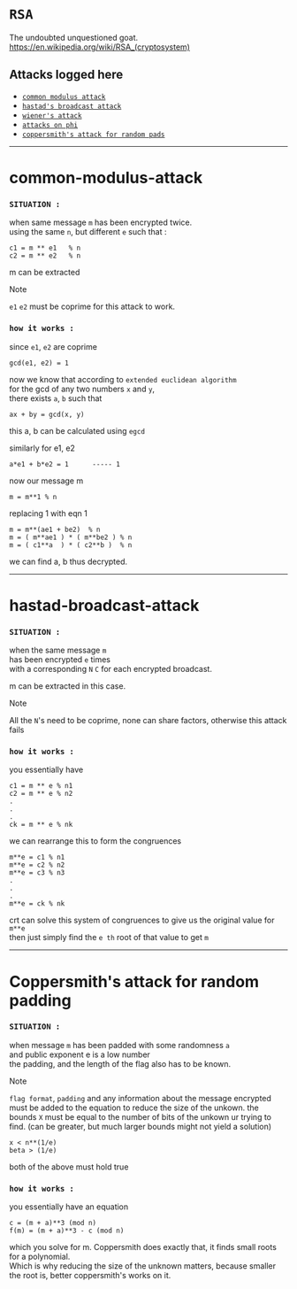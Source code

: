 # `RSA`

The undoubted unquestioned goat. \
https://en.wikipedia.org/wiki/RSA_(cryptosystem)

## Attacks logged here 
- [`common modulus attack`](https://github.com/IC3lemon/cryptobible/blob/main/rsa-scripts/rsa-common-modulus-attack.py)
- [`hastad's broadcast attack`](https://github.com/IC3lemon/cryptobible/blob/main/rsa-scripts/rsa-hastads-broadcast-attack.py)
- [`wiener's attack`](https://github.com/IC3lemon/cryptobible/blob/main/rsa-scripts/rsa-weiners-attack.py)
- [`attacks on phi`](https://github.com/IC3lemon/cryptobible/blob/main/rsa-scripts/rsa-attacks-on-phi.py)
- [`coppersmith's attack for random pads`](https://github.com/IC3lemon/cryptobible/blob/main/rsa/rsa-coppersmiths-attack.py)

***
# common-modulus-attack

### `SITUATION :`
when same message `m` has been encrypted twice. \
using the same `n`, but different `e` such that : 
```
c1 = m ** e1   % n
c2 = m ** e2   % n
```
m can be extracted

> [!NOTE]
> `e1` `e2` must be coprime for this attack to work.

### `how it works :`

since `e1`, `e2` are coprime
```
gcd(e1, e2) = 1
```

now we know that according to `extended euclidean algorithm` \
for the gcd of any two numbers `x` and `y`, \
there exists `a`, `b` such that
```
ax + by = gcd(x, y)
```
this a, b can be calculated using `egcd`

similarly for e1, e2
```
a*e1 + b*e2 = 1      ----- 1
```

now our message m 
```
m = m**1 % n
```
replacing 1 with eqn 1
```
m = m**(ae1 + be2)  % n
m = ( m**ae1 ) * ( m**be2 ) % n
m = ( c1**a  ) * ( c2**b )  % n 
```
we can find a, b thus decrypted.

***
# hastad-broadcast-attack

### `SITUATION :`
when the same message `m` \
has been encrypted `e` times \
with a corresponding `N` `C` for each encrypted broadcast. 

m can be extracted in this case.

> [!NOTE]
> All the `N`'s need to be coprime, none can share factors, otherwise this attack fails

### `how it works :`

you essentially have
```
c1 = m ** e % n1
c2 = m ** e % n2
.
.
.
ck = m ** e % nk
```
we can rearrange this to form the congruences 
```
m**e = c1 % n1
m**e = c2 % n2
m**e = c3 % n3
.
.
.
m**e = ck % nk
```

crt can solve this system of congruences to give us the original value for `m**e` \
then just simply find the `e th` root of that value to get `m`
***
# Coppersmith's attack for random padding

### `SITUATION :`
when message `m` has been padded with some randomness `a` \
and public exponent e is a low number \
the padding, and the length of the flag also has to be known. 

> [!NOTE]
> `flag format`, `padding` and any information about the message encrypted must be added to the equation to reduce the size of the unkown.
> the bounds `X` must be equal to the number of bits of the unkown ur trying to find. (can be greater, but much larger bounds might not yield a solution)
> ```
> x < n**(1/e)
> beta > (1/e)
> ```
> both of the above must hold true

### `how it works :`

you essentially have an equation
```
c = (m + a)**3 (mod n)
f(m) = (m + a)**3 - c (mod n)
```
which you solve for m. Coppersmith does exactly that, it finds small roots for a polynomial. \
Which is why reducing the size of the unknown matters, because smaller the root is, better coppersmith's works on it.

